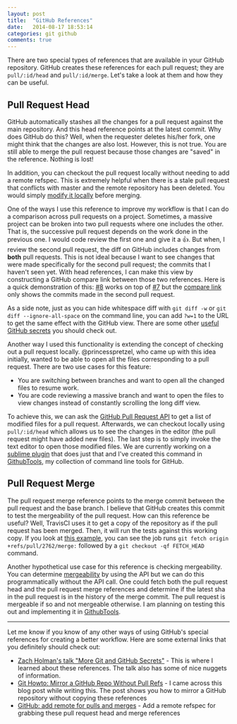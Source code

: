 ```yaml
---
layout: post
title:  "GitHub References"
date:   2014-08-17 18:53:14
categories: git github
comments: true
---
```


There are two special types of references that are available in your GitHub repository. GitHub creates these references for each pull request; they are `pull/:id/head` and `pull/:id/merge`. Let's take a look at them and how they can be useful.

## Pull Request Head
GitHub automatically stashes all the changes for a pull request against the main repository. And this head reference points at the latest commit. Why does GitHub do this? Well, when the requester deletes his/her fork, one might think that the changes are also lost. However, this is not true. You are still able to merge the pull request because those changes are "saved" in the reference. Nothing is lost!

In addition, you can checkout the pull request locally without needing to add a remote refspec. This is extremely helpful when there is a stale pull request that conflicts with master and the remote repository has been deleted. You would simply [modify it locally](https://help.github.com/articles/checking-out-pull-requests-locally#modifying-an-inactive-pull-request-locally) before merging.

One of the ways I use this reference to improve my workflow is that I can do a comparison across pull requests on a project. Sometimes, a massive project can be broken into two pull requests where one includes the other. That is, the successive pull request depends on the work done in the previous one. I would code review the first one and give it a :+1:. But when, I review the second pull request, the diff on GitHub includes changes from **both** pull requests. This is not ideal because I want to see changes that were made specifically for the second pull request; the commits that I haven't seen yet. With head references, I can make this view by constructing a GitHub compare link between those two references. Here is a quick demonstration of this: [#8](https://github.com/ivantsepp/ivantsepp.github.io/pull/8) works on top of [#7](https://github.com/ivantsepp/ivantsepp.github.io/pull/7) but the [compare link](https://github.com/ivantsepp/ivantsepp.github.io/compare/pull%2F7%2Fhead...pull%2F8%2Fhead?w=1) only shows the commits made in the second pull request.

As a side note, just as you can hide whitespace diff with `git diff -w` or `git diff --ignore-all-space` on the command line, you can add `?w=1` to the URL to get the same effect with the GitHub view. There are some other [useful GitHub secrets](https://github.com/blog/967-github-secrets) you should check out.

Another way I used this functionality is extending the concept of checking out a pull request locally. @princesspretzel, who came up with this idea initially, wanted to be able to open all the files corresponding to a pull request. There are two use cases for this feature:
- You are switching between branches and want to open all the changed files to resume work.
- You are code reviewing a massive branch and want to open the files to view changes instead of constantly scrolling the long diff view.

To achieve this, we can ask the [GitHub Pull Request API](https://developer.github.com/v3/pulls/#list-pull-requests-files) to get a list of modified files for a pull request. Afterwards, we can checkout locally using `pull/:id/head` which allows us to see the changes in the editor (the pull request might have added new files). The last step is to simply invoke the text editor to open those modified files. We are currently working on a [sublime plugin](https://github.com/princesspretzel/spoke) that does just that and I've created this command in [GithubTools](https://github.com/ivantsepp/github_tools), my collection of command line tools for GitHub.

## Pull Request Merge
The pull request merge reference points to the merge commit between the pull request and the base branch. I believe that GitHub creates this commit to test the mergeability of the pull request. How can this reference be useful? Well, TravisCI uses it to get a copy of the repository as if the pull request has been merged. Then, it will run the tests against this working copy. If you look at [this example](https://travis-ci.org/jekyll/jekyll/jobs/32736147), you can see the job runs `git fetch origin +refs/pull/2762/merge:` followed by a `git checkout -qf FETCH_HEAD` command.

Another hypothetical use case for this reference is checking mergeability. You can determine [mergeability](https://developer.github.com/v3/pulls/#mergability) by using the API but we can do this programmatically without the API call. One could fetch both the pull request head and the pull request merge references and determine if the latest sha in the pull request is in the history of the merge commit. The pull request is mergeable if so and not mergeable otherwise. I am planning on testing this out and implementing it in [GithubTools](https://github.com/ivantsepp/github_tools).

---
Let me know if you know of any other ways of using GitHub's special references for creating a better workflow. Here are some external links that you definitely should check out:
- [Zach Holman's talk "More Git and GitHub Secrets"](http://zachholman.com/talk/more-git-and-github-secrets/) - This is where I learned about these references. The talk also has some of nice nuggets of information.
- [Git Howto: Mirror a GitHub Repo Without Pull Refs](http://christoph.ruegg.name/blog/git-howto-mirror-a-github-repository-without-pull-refs.html) - I came across this blog post while writing this. The post shows you how to mirror a GitHub repository without copying these references
- [GitHub: add remote for pulls and merges](https://coderwall.com/p/3dgwcg) - Add a remote refspec for grabbing these pull request head and merge references
